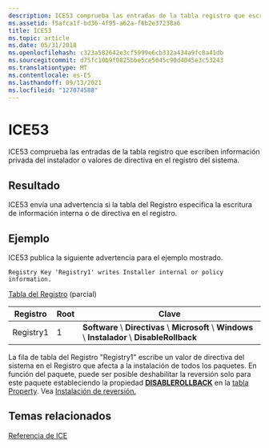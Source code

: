 ```yaml
---
description: ICE53 comprueba las entradas de la tabla registro que escriben información privada del instalador o valores de directiva en el registro del sistema.
ms.assetid: f5afca1f-bd36-4f95-a62a-f6b2e37238a6
title: ICE53
ms.topic: article
ms.date: 05/31/2018
ms.openlocfilehash: c323a502642e3cf5999e6cb332a434a9fc8a41db
ms.sourcegitcommit: d75fc10b9f0825bbe5ce5045c90d4045e3c53243
ms.translationtype: MT
ms.contentlocale: es-ES
ms.lasthandoff: 09/13/2021
ms.locfileid: "127074588"
---
```

# <a name="ice53"></a>ICE53

ICE53 comprueba las entradas de la tabla registro que escriben información privada del instalador o valores de directiva en el registro del sistema.

## <a name="result"></a>Resultado

ICE53 envía una advertencia si la tabla del Registro especifica la escritura de información interna o de directiva en el registro.

## <a name="example"></a>Ejemplo

ICE53 publica la siguiente advertencia para el ejemplo mostrado.

``` syntax
Registry Key 'Registry1' writes Installer internal or policy information.
```

[Tabla del Registro](registry-table.md) (parcial)



| Registro             | Root         | Clave                                                                                                   |
|----------------------|--------------|-------------------------------------------------------------------------------------------------------|
| Registry1<br/> | 1<br/> | **Software** \\ **Directivas** \\ **Microsoft** \\ **Windows** \\ **Instalador** \\ **DisableRollback**<br/> |



 

La fila de tabla del Registro "Registry1" escribe un valor de directiva del sistema en el Registro que afecta a la instalación de todos los paquetes. En función del paquete, puede ser posible deshabilitar la reversión solo para este paquete estableciendo la propiedad [**DISABLEROLLBACK**](-disablerollback.md) en la [tabla Property](property-table.md). Vea [Instalación de reversión.](rollback-installation.md)

## <a name="related-topics"></a>Temas relacionados

<dl> <dt>

[Referencia de ICE](ice-reference.md)
</dt> </dl>

 

 




